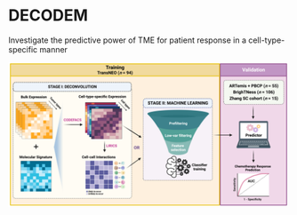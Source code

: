 # DECODEM
Investigate the predictive power of TME for patient response in a cell-type-specific manner

![DECODEM](./figures/Fig1_DECODEM_v2.png)

